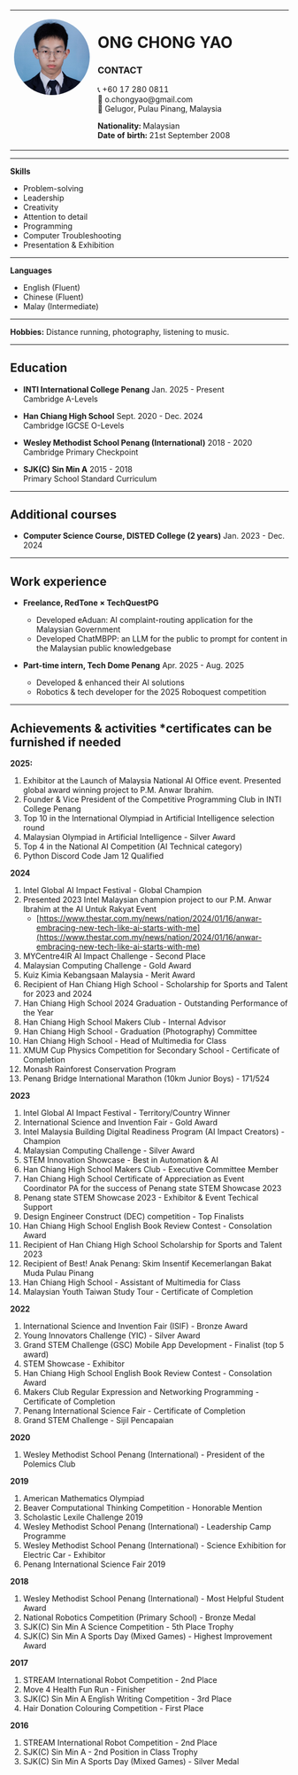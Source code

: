 <table border="0" style="width:100%;">
  <tr>
    <td width="30%" valign="top" align="center">
      <p align="center">
        <img src="OCY - Headshot (square).jpg" style="border-radius: 50%; alt="Chong Yao Ong">
      </p>
    </td>
    <td width="70%" valign="top">
      <h1>ONG CHONG YAO</h1>
      <h3>CONTACT</h3>
      <p>
        📞 +60 17 280 0811<br>
        📧 o.chongyao@gmail.com<br>
        📍 Gelugor, Pulau Pinang, Malaysia
      </p>
      <p>
        <strong>Nationality:</strong> Malaysian<br>
        <strong>Date of birth:</strong> 21st September 2008
      </p>
    </td>
  </tr>
</table>

---

**Skills**

* Problem-solving
* Leadership
* Creativity
* Attention to detail
* Programming
* Computer Troubleshooting
* Presentation & Exhibition

---

**Languages**

* English (Fluent)
* Chinese (Fluent)
* Malay (Intermediate)

---

**Hobbies:**
Distance running, photography, listening to music.

---

## Education

* **INTI International College Penang** Jan. 2025 - Present \
  Cambridge A-Levels

* **Han Chiang High School** Sept. 2020 - Dec. 2024 \
  Cambridge IGCSE O-Levels

* **Wesley Methodist School Penang (International)** 2018 - 2020 \
  Cambridge Primary Checkpoint

* **SJK(C) Sin Min A** 2015 - 2018 \
  Primary School Standard Curriculum

---

## Additional courses

* **Computer Science Course, DISTED College (2 years)** Jan. 2023 - Dec. 2024

---

## Work experience

* **Freelance, RedTone × TechQuestPG**
  - Developed eAduan: AI complaint-routing application for the Malaysian Government
  - Developed ChatMBPP: an LLM for the public to prompt for content in the Malaysian public knowledgebase

* **Part-time intern, Tech Dome Penang** Apr. 2025 - Aug. 2025
  - Developed & enhanced their AI solutions
  - Robotics & tech developer for the 2025 Roboquest competition

---

## Achievements & activities \*certificates can be furnished if needed

**2025:**

1. Exhibitor at the Launch of Malaysia National AI Office event. Presented global award winning project to P.M. Anwar Ibrahim.
2. Founder & Vice President of the Competitive Programming Club in INTI College Penang
3. Top 10 in the International Olympiad in Artificial Intelligence selection round
4. Malaysian Olympiad in Artificial Intelligence - Silver Award
5. Top 4 in the National AI Competition (AI Technical category)
6. Python Discord Code Jam 12 Qualified

**2024**

1. Intel Global AI Impact Festival - Global Champion
2. Presented 2023 Intel Malaysian champion project to our P.M. Anwar Ibrahim at the AI Untuk Rakyat Event
   * [https://www.thestar.com.my/news/nation/2024/01/16/anwar-embracing-new-tech-like-ai-starts-with-me](https://www.thestar.com.my/news/nation/2024/01/16/anwar-embracing-new-tech-like-ai-starts-with-me)
3. MYCentre4IR AI Impact Challenge - Second Place
4. Malaysian Computing Challenge - Gold Award
5. Kuiz Kimia Kebangsaan Malaysia - Merit Award
6. Recipient of Han Chiang High School - Scholarship for Sports and Talent for 2023 and 2024
7. Han Chiang High School 2024 Graduation - Outstanding Performance of the Year
8. Han Chiang High School Makers Club - Internal Advisor
9. Han Chiang High School - Graduation (Photography) Committee
10. Han Chiang High School - Head of Multimedia for Class
11. XMUM Cup Physics Competition for Secondary School - Certificate of Completion
12. Monash Rainforest Conservation Program
13. Penang Bridge International Marathon (10km Junior Boys) - 171/524

**2023**

1. Intel Global AI Impact Festival - Territory/Country Winner
2. International Science and Invention Fair - Gold Award
3. Intel Malaysia Building Digital Readiness Program (AI Impact Creators) - Champion
4. Malaysian Computing Challenge - Silver Award
5. STEM Innovation Showcase - Best in Automation & AI
6. Han Chiang High School Makers Club - Executive Committee Member
7. Han Chiang High School Certificate of Appreciation as Event Coordinator PA for the success of Penang state STEM Showcase 2023
8. Penang state STEM Showcase 2023 - Exhibitor & Event Techical Support
9. Design Engineer Construct (DEC) competition - Top Finalists
10. Han Chiang High School English Book Review Contest - Consolation Award
11. Recipient of Han Chiang High School Scholarship for Sports and Talent 2023
12. Recipient of Best! Anak Penang: Skim Insentif Kecemerlangan Bakat Muda Pulau Pinang
13. Han Chiang High School - Assistant of Multimedia for Class
14. Malaysian Youth Taiwan Study Tour - Certificate of Completion

**2022**

1. International Science and Invention Fair (ISIF) - Bronze Award
2. Young Innovators Challenge (YIC) - Silver Award
3. Grand STEM Challenge (GSC) Mobile App Development - Finalist (top 5 award)
4. STEM Showcase - Exhibitor
5. Han Chiang High School English Book Review Contest - Consolation Award
6. Makers Club Regular Expression and Networking Programming - Certificate of Completion
7. Penang International Science Fair - Certificate of Completion
8. Grand STEM Challenge - Sijil Pencapaian

**2020**

1. Wesley Methodist School Penang (International) - President of the Polemics Club

**2019**

1. American Mathematics Olympiad
2. Beaver Computational Thinking Competition - Honorable Mention
3. Scholastic Lexile Challenge 2019
4. Wesley Methodist School Penang (International) - Leadership Camp Programme
5. Wesley Methodist School Penang (International) - Science Exhibition for Electric Car - Exhibitor
6. Penang International Science Fair 2019

**2018**

1. Wesley Methodist School Penang (International) - Most Helpful Student Award
2. National Robotics Competition (Primary School) - Bronze Medal
3. SJK(C) Sin Min A Science Competition - 5th Place Trophy
4. SJK(C) Sin Min A Sports Day (Mixed Games) - Highest Improvement Award

**2017**

1. STREAM International Robot Competition - 2nd Place
2. Move 4 Health Fun Run - Finisher
3. SJK(C) Sin Min A English Writing Competition - 3rd Place
4. Hair Donation Colouring Competition - First Place

**2016**

1. STREAM International Robot Competition - 2nd Place
2. SJK(C) Sin Min A - 2nd Position in Class Trophy
3. SJK(C) Sin Min A Sports Day (Mixed Games) - Silver Medal